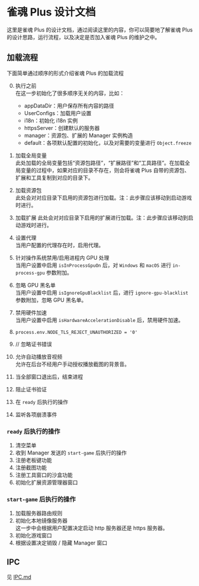 # 雀魂 Plus 设计文档

这里是雀魂 Plus 的设计文档，通过阅读这里的内容，你可以简要地了解雀魂 Plus 的设计思路，运行流程，以及决定是否加入雀魂 Plus 的维护之中。

## 加载流程

下面简单通过顺序的形式介绍雀魂 Plus 的加载流程

0. 执行之前  
   在这一步初始化了很多顺序无关的内容，比如：

   - appDataDir：用户保存所有内容的路径
   - UserConfigs：加载用户设置
   - i18n：初始化 i18n 实例
   - httpsServer：创建默认的服务器
   - manager：资源包、扩展的 Manager 实例构造
   - default：各项默认配置的初始化，以及对需要的变量进行 `Object.freeze`

1. 加载全局变量  
   此处加载的全局变量包括“资源包路径”，“扩展路径”和“工具路径”。在加载全局变量的过程中，如果对应的目录不存在，则会将雀魂 Plus 自带的资源包、扩展和工具复制到对应的目录下。
1. 加载资源包  
   此处会对对应目录下启用的资源包进行加载。注：此步骤应该移动到启动游戏时进行。
1. 加载扩展
   此处会对对应目录下启用的扩展进行加载。注：此步骤应该移动到启动游戏时进行。
1. 设置代理  
   当用户配置的代理存在时，启用代理。
1. 针对操作系统禁用/启用进程内 GPU 处理  
   当用户设置中启用 `isInProcessGpuOn` 后，对 `Windows` 和 `macOS` 进行 `in-process-gpu` 参数附加。
1. 忽略 GPU 黑名单  
   当用户设置中启用 `isIgnoreGpuBlacklist` 后，进行 `ignore-gpu-blacklist` 参数附加，忽略 GPU 黑名单。
1. 禁用硬件加速  
   当用户设置中启用 `isHardwareAccelerationDisable` 后，禁用硬件加速。
1. `process.env.NODE_TLS_REJECT_UNAUTHORIZED = '0'`
1. // 忽略证书错误
1. 允许自动播放音视频  
   允许在后台不经用户手动授权播放截图的背景音。
1. 当全部窗口退出后，结束进程
1. 阻止证书验证
1. 在 `ready` 后执行的操作
1. 监听各项崩溃事件

### `ready` 后执行的操作

1. 清空菜单
1. 收到 Manager 发送的 `start-game` 后执行的操作
1. 注册老板键功能
1. 注册截图功能
1. 注册工具窗口的沙盒功能
1. 初始化扩展资源管理器窗口

### `start-game` 后执行的操作

1. 加载服务器路由规则
1. 初始化本地镜像服务器  
   这一步中会根据用户配置决定启动 http 服务器还是 https 服务器。
1. 初始化游戏窗口
1. 根据设置决定销毁 / 隐藏 Manager 窗口

## IPC

见 [IPC.md](IPC.md)
